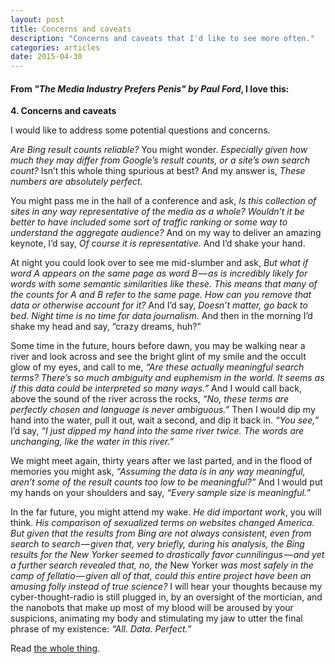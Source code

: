 ```yaml
---
layout: post
title: Concerns and caveats
description: "Concerns and caveats that I'd like to see more often."
categories: articles
date: 2015-04-30
---
```


#### From _"The Media Industry Prefers Penis" by Paul Ford_, I love this: 


**4. Concerns and caveats**

I would like to address some potential questions and concerns.

*Are Bing result counts reliable?* You might wonder. *Especially given how much they may differ from Google’s result counts, or a site’s own search count?* Isn’t this whole thing spurious at best? And my answer is, *These numbers are absolutely perfect.*

You might pass me in the hall of a conference and ask, *Is this collection of sites in any way representative of the media as a whole? Wouldn’t it be better to have included some sort of traffic ranking or some way to understand the aggregate audience?* And on my way to deliver an amazing keynote, I’d say, *Of course it is representative.* And I’d shake your hand.

At night you could look over to see me mid-slumber and ask, *But what if word A appears on the same page as word B — as is incredibly likely for words with some semantic similarities like these. This means that many of the counts for A and B refer to the same page. How can you remove that data or otherwise account for it?* And I’d say, *Doesn’t matter, go back to bed. Night time is no time for data journalism.* And then in the morning I’d shake my head and say, “crazy dreams, huh?”

Some time in the future, hours before dawn, you may be walking near a river and look across and see the bright glint of my smile and the occult glow of my eyes, and call to me, *“Are these actually meaningful search terms? There’s so much ambiguity and euphemism in the world. It seems as if this data could be interpreted so many ways.”* And I would call back, above the sound of the river across the rocks, *“No, these terms are perfectly chosen and language is never ambiguous.”* Then I would dip my hand into the water, pull it out, wait a second, and dip it back in. *“You see,”* I’d say, *“I just dipped my hand into the same river twice. The words are unchanging, like the water in this river.”*

We might meet again, thirty years after we last parted, and in the flood of memories you might ask, *“Assuming the data is in any way meaningful, aren’t some of the result counts too low to be meaningful?”* And I would put my hands on your shoulders and say, *“Every sample size is meaningful.”*

In the far future, you might attend my wake. *He did important work*, you will think. *His comparison of sexualized terms on websites changed America. But given that the results from Bing are not always consistent, even from search to search — given that, very briefly, during his analysis, the Bing results for the New Yorker seemed to drastically favor cunnilingus — and yet a further search revealed that, no, the* New Yorker *was most safely in the camp of fellatio — given all of that, could this entire project have been an amusing folly instead of true science?* I will hear your thoughts because my cyber-thought-radio is still plugged in, by an oversight of the mortician, and the nanobots that make up most of my blood will be aroused by your suspicions, animating my body and stimulating my jaw to utter the final phrase of my existence: *“All. Data. Perfect.”*

Read [the whole thing](https://medium.com/message/the-words-the-media-industry-prefers-5d33e5b021e0). 
